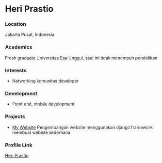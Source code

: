 # Heri Prastio

### Location

Jakarta Pusat, Indonesia

### Academics

Fresh graduate Universitas Esa Unggul, saat ini tidak menempuh pendidikan

### Interests

- Networking komunitas developer

### Development

- Front end, mobile development

### Projects

- [My Website](https://github.com/heriprastiio/mywebsite) Pengembangan website menggunakan django framework membuat webiste sederhana

### Profile Link

[Heri Prastio](https://github.com/heriprastiio)